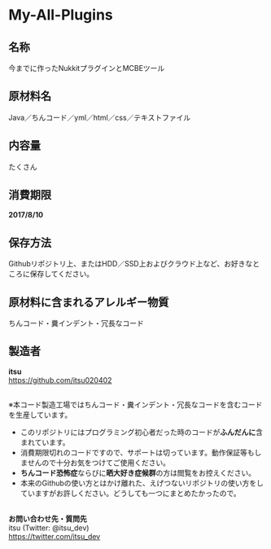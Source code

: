 # My-All-Plugins
  
## 名称
今までに作ったNukkitプラグインとMCBEツール  
  
## 原材料名
Java／ちんコード／yml／html／css／テキストファイル  
  
## 内容量
たくさん  
  
## 消費期限
<b>2017/8/10</b>  
  
## 保存方法
Githubリポジトリ上、またはHDD／SSD上およびクラウド上など、お好きなところに保存してください。  
  
## 原材料に含まれるアレルギー物質
ちんコード・糞インデント・冗長なコード  
  
## 製造者
<b>itsu</b>  
https://github.com/itsu020402  
## 
※本コード製造工場ではちんコード・糞インデント・冗長なコードを含むコードを生産しています。  
- このリポジトリにはプログラミング初心者だった時のコードが<b>ふんだんに</b>含まれています。  
- 消費期限切れのコードですので、サポートは切っています。動作保証等もしませんので十分お気をつけてご使用ください。  
- <b>ちんコード恐怖症</b>ならびに<b>晒大好き症候群</b>の方は閲覧をお控えください。  
- 本来のGithubの使い方とはかけ離れた、えげつないリポジトリの使い方をしていますがお許しください。どうしても一つにまとめたかったので。  
## 
<b>お問い合わせ先・質問先</b>  
itsu (Twitter: @itsu_dev)  
https://twitter.com/itsu_dev  
##
